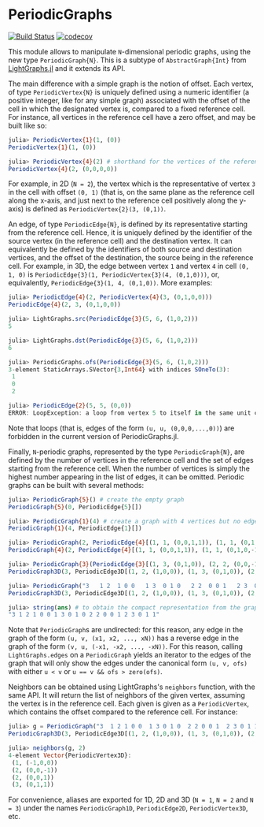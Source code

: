 # PeriodicGraphs

[![Build Status](https://ci.appveyor.com/api/projects/status/github/Liozou/PeriodicGraphs.jl?svg=true)](https://ci.appveyor.com/project/Liozou/PeriodicGraphs-jl)
[![codecov](https://codecov.io/gh/Liozou/PeriodicGraphs.jl/branch/master/graph/badge.svg)](https://codecov.io/gh/Liozou/PeriodicGraphs.jl)
<!-- [![Aqua QA](https://img.shields.io/badge/Aqua.jl-%F0%9F%8C%A2-aqua.svg)](https://github.com/tkf/Aqua.jl) -->

This module allows to manipulate `N`-dimensional periodic graphs, using the new type `PeriodicGraph{N}`. This is a subtype of `AbstractGraph{Int}` from [LightGraphs.jl](https://github.com/JuliaGraphs/LightGraphs.jl/) and it extends its API.

The main difference with a simple graph is the notion of offset. Each vertex, of type `PeriodicVertex{N}` is uniquely defined using a numeric identifier (a positive integer, like for any simple graph) associated with the offset of the cell in which the designated vertex is, compared to a fixed reference cell. For instance, all vertices in the reference cell have a zero offset, and may be built like so:
```julia
julia> PeriodicVertex{1}(1, (0))
PeriodicVertex{1}(1, (0))

julia> PeriodicVertex{4}(2) # shorthand for the vertices of the reference cell
PeriodicVertex{4}(2, (0,0,0,0))
```

For example, in 2D (`N = 2`), the vertex which is the representative of vertex `3` in the cell with offset `(0, 1)` (that is, on the same plane as the reference cell along the x-axis, and just next to the reference cell positively along the y-axis) is defined as `PeriodicVertex{2}(3, (0,1))`.

An edge, of type `PeriodicEdge{N}`, is defined by its representative starting from the reference cell. Hence, it is uniquely defined by the identifier of the source vertex (in the reference cell) and the destination vertex. It can equivalently be defined by the identifiers of both source and destination vertices, and the offset of the destination, the source being in the reference cell. For example, in 3D, the edge between vertex `1` and vertex `4` in cell `(0, 1, 0)` is `PeriodicEdge{3}(1, PeriodicVertex{3}(4, (0,1,0)))`, or, equivalently, `PeriodicEdge{3}(1, 4, (0,1,0))`. More examples:
```julia
julia> PeriodicEdge{4}(2, PeriodicVertex{4}(3, (0,1,0,0)))
PeriodicEdge{4}(2, 3, (0,1,0,0))

julia> LightGraphs.src(PeriodicEdge{3}(5, 6, (1,0,2)))
5

julia> LightGraphs.dst(PeriodicEdge{3}(5, 6, (1,0,2)))
6

julia> PeriodicGraphs.ofs(PeriodicEdge{3}(5, 6, (1,0,2)))
3-element StaticArrays.SVector{3,Int64} with indices SOneTo(3):
 1
 0
 2

julia> PeriodicEdge{2}(5, 5, (0,0))
ERROR: LoopException: a loop from vertex 5 to itself in the same unit cell is a forbidden edges. Maybe the offset is wrong?
```

Note that loops (that is, edges of the form `(u, u, (0,0,0,...,0))`) are forbidden in the current version of PeriodicGraphs.jl.

Finally, `N`-periodic graphs, represented by the type `PeriodicGraph{N}`, are defined by the number of vertices in the reference cell and the set of edges starting from the reference cell. When the number of vertices is simply the highest number appearing in the list of edges, it can be omitted. Periodic graphs can be built with several methods:
```julia
julia> PeriodicGraph{5}() # create the empty graph
PeriodicGraph{5}(0, PeriodicEdge{5}[])

julia> PeriodicGraph{1}(4) # create a graph with 4 vertices but no edge
PeriodicGraph{1}(4, PeriodicEdge{1}[])

julia> PeriodicGraph(2, PeriodicEdge{4}[(1, 1, (0,0,1,1)), (1, 1, (0,1,0,-1))]) # the dimension can be inferred from the list of edges
PeriodicGraph{4}(2, PeriodicEdge{4}[(1, 1, (0,0,1,1)), (1, 1, (0,1,0,-1))])

julia> PeriodicGraph{3}(PeriodicEdge{3}[(1, 3, (0,1,0)), (2, 2, (0,0,-1)), (1, 2, (1,0,0)), (2, 3, (0,1,1))])
PeriodicGraph3D(3, PeriodicEdge3D[(1, 2, (1,0,0)), (1, 3, (0,1,0)), (2, 2, (0,0,1)), (2, 3, (0,1,1))])

julia> PeriodicGraph("3   1 2  1 0 0   1 3  0 1 0   2 2  0 0 1   2 3  0 1 1") # compact representation of the previous graph
PeriodicGraph3D(3, PeriodicEdge3D[(1, 2, (1,0,0)), (1, 3, (0,1,0)), (2, 2, (0,0,1)), (2, 3, (0,1,1))])

julia> string(ans) # to obtain the compact representation from the graph
"3 1 2 1 0 0 1 3 0 1 0 2 2 0 0 1 2 3 0 1 1"
```

Note that `PeriodicGraph`s are undirected: for this reason, any edge in the graph of the form `(u, v, (x1, x2, ..., xN))` has a reverse edge in the graph of the form `(v, u, (-x1, -x2, ..., -xN))`. For this reason, calling `LightGraphs.edges` on a `PeriodicGraph` yields an iterator to the edges of the graph that will only show the edges under the canonical form `(u, v, ofs)` with either `u < v` or `u == v && ofs > zero(ofs)`.

Neighbors can be obtained using LightGraphs's `neighbors` function, with the same API. It will return the list of neighbors of the given vertex, assuming the vertex is in the reference cell. Each given is given as a `PeriodicVertex`, which contains the offset compared to the reference cell. For instance:
```julia
julia> g = PeriodicGraph("3  1 2 1 0 0  1 3 0 1 0  2 2 0 0 1  2 3 0 1 1")
PeriodicGraph3D(3, PeriodicEdge3D[(1, 2, (1,0,0)), (1, 3, (0,1,0)), (2, 2, (0,0,1)), (2, 3, (0,1,1))])

julia> neighbors(g, 2)
4-element Vector{PeriodicVertex3D}:
 (1, (-1,0,0))
 (2, (0,0,-1))
 (2, (0,0,1))
 (3, (0,1,1))
```

For convenience, aliases are exported for 1D, 2D and 3D (`N = 1`, `N = 2` and `N = 3`) under the names `PeriodicGraph1D`, `PeriodicEdge2D`, `PeriodicVertex3D`, etc.
